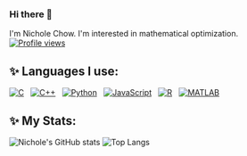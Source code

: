 ### Hi there 👋
I'm Nichole Chow. I'm interested in mathematical optimization.
<br>
<a href="https://komarev.com/ghpvc/?username=nicholechow">
  <img alt="Profile views" src="https://komarev.com/ghpvc/?username=nicholechow&style=flat-square&color=blueviolet">
</a>
<div align="left">
  <h2>✨ Languages I use:</h2>
  <a href="https://en.wikipedia.org/wiki/C_(programming_language)"><img src="https://img.shields.io/badge/-C-A8B9CC?style=flat-square&logo=c&logoColor=white" alt="C"></a>&nbsp;&nbsp;
  <a href="https://en.cppreference.com/w/cpp"><img src="https://img.shields.io/badge/-C++-00599C?style=flat-square&logo=c%2B%2B&logoColor=white" alt="C++"></a>&nbsp;&nbsp;
  <a href="https://www.python.org/"><img src="https://img.shields.io/badge/-Python-3776AB?style=flat-square&logo=python&logoColor=white" alt="Python"></a>&nbsp;&nbsp;
  <a href="https://developer.mozilla.org/en-US/docs/Web/JavaScript"><img src="https://img.shields.io/badge/-JavaScript-F7DF1E?style=flat-square&logo=javascript&logoColor=black" alt="JavaScript"></a>&nbsp;&nbsp;
  <a href="https://www.r-project.org/"><img src="https://img.shields.io/badge/-R-276DC3?style=flat-square&logo=r&logoColor=white" alt="R"></a>&nbsp;&nbsp;
  <a href="https://www.mathworks.com/products/matlab.html"><img src="https://img.shields.io/badge/-MATLAB-0076A8?style=flat-square&logo=matlab&logoColor=white" alt="MATLAB"></a>&nbsp;&nbsp;
</div>

<div>
  <h2>✨ My Stats:</h2>
  <img alt="Nichole's GitHub stats" src="https://github-stats-vercel-sigma.vercel.app/api?username=nicholechow&amp;count_private=true&amp;exclude_repo=github_stats_vercel&amp;theme=radical">
  <img alt="Top Langs" src="https://github-stats-vercel-sigma.vercel.app/api/top-langs/?username=nicholechow&amp;count_private=true&amp;exclude_repo=github_stats_vercel&amp;theme=radical">
</div>
